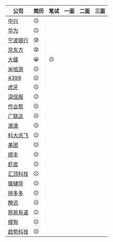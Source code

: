 | 公司                                                         | 简历 | 笔试 | 一面 | 二面 | 三面 |
| ------------------------------------------------------------ | ---- | ---- | ---- | ---- | ---- |
| [中兴](http://job.zte.com.cn/ZTE.Graduate.Web/Index/Index.aspx) | 😐    |      |      |      |      |
| [华为](https://career.huawei.com/reccampportal/portal5/job-progress.html) | 😐    |      |      |      |      |
| [宁波银行](https://zhaopin.nbcb.com.cn/recruit/resume/resumeCenter.jsp) | 😰    |      |      |      |      |
| [京东方](http://campus.boe.com/Portal/Apply/Index)           | 😰    |      |      |      |      |
| [大疆](https://we.dji.com/zh-CN/user)                        | 😀    | 😐    |      |      |      |
| [米哈游](https://join.mihoyo.com/#/candidateHome/applications) | 😐    |      |      |      |      |
| [4399](https://hr.4399om.com/main/?r=UserCenter)             | 😐    |      |      |      |      |
| [虎牙](https://join.mihoyo.com/#/candidateHome/applications) | 😐    |      |      |      |      |
| [深信服](https://join.mihoyo.com/#/candidateHome/applications) | 😐    |      |      |      |      |
| [作业帮](https://join.mihoyo.com/#/candidateHome/applications) | 😐    |      |      |      |      |
| [广联达](https://join.mihoyo.com/#/candidateHome/applications) | 😐    |      |      |      |      |
| [滴滴](http://campus.didiglobal.com/campus_apply/didiglobal/6223#/candidateHome/applications) | 😐    |      |      |      |      |
| [科大讯飞](https://www.nowcoder.com/profile/356732022/resume) | 😐    |      |      |      |      |
| [美团](https://campus.meituan.com/apply-record)              | 😐    |      |      |      |      |
| [顺丰](http://campus.sf-express.com/#/personalCenter)        | 😐    |      |      |      |      |
| [虾皮](https://app.mokahr.com/campus_apply/shopee/2962#/candidateHome/applications) | 😐    |      |      |      |      |
| [汇顶科技](https://goodix.zhiye.com/Portal/Apply/Index)      | 😐    |      |      |      |      |
| [猿辅导](https://app.mokahr.com/m/candidate/applications/deliver-query/fenbi) | 😐    |      |      |      |      |
| [拼多多](https://careers.pinduoduo.com/campus/personal-center) | 😐    |      |      |      |      |
| [腾讯](https://join.qq.com/center.php)                       | 😐    |      |      |      |      |
| [网易有道](https://campus.163.com/app/personal/apply)        | 😐    |      |      |      |      |
| [搜狗](https://app.mokahr.com/campus_apply/sogou-inc01/104#/candidateHome/applications) | 😐    |      |      |      |      |
| [趋势科技]()                                                 | 😐    |      |      |      |      |

